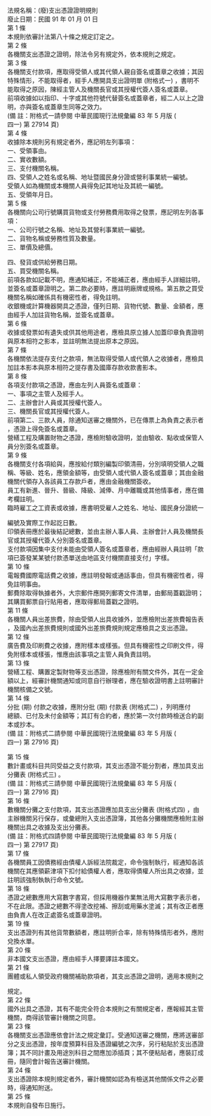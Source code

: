 法規名稱：(廢)支出憑證證明規則  
廢止日期：民國 91 年 01 月 01 日  
第 1 條  
本規則依審計法第八十條之規定訂定之。  
第 2 條  
各機關支出憑證之證明，除法令另有規定外，依本規則之規定。  
第 3 條  
各機關支付款項，應取得受領人或其代領人親自簽名或蓋章之收據；其因  
特殊情形，不能取得者，經手人應開具支出證明單 (附格式一) ，書明不  
能取得之原因，陳經主管人及機關長官或其授權代簽人簽名或蓋章。  
前項收據如以指印、十字或其他符號代替簽名或蓋章者，經二人以上之證  
明，亦與簽名或蓋章生同等之效力。  
(備 註：附格式一請參閱 中華民國現行法規彙編 83 年 5 月版 (  
四一) 第 27914 頁)  
第 4 條  
收據除本規則另有規定者外，應記明左列事項：  
一、受領事由。  
二、實收數額。  
三、支付機關名稱。  
四、受領人之姓名或名稱、地址暨國民身分證或營利事業統一編號。  
受領人如為機關或本機關人員得免記其地址及其統一編號。  
五、受領年月日。  
第 5 條  
各機關向公司行號購買貨物或支付勞務費用取得之發票，應記明左列各事  
項：  
一、公司行號之名稱、地址及其營利事業統一編號。  
二、貨物名稱或勞務性質及數量。  
三、單價及總價。  


四、發貨或供給勞務日期。  
五、買受機關名稱。  
前項各款如記載不明，應通知補正，不能補正者，應由經手人詳細註明，  
並簽名或蓋章證明之。第二款必要時，應註明廠牌或規格。第五款之買受  
機關名稱如確係具有機密性者，得免註明。  
收銀機或計算機器開具之憑證，僅列日期、貨物代號、數量、金額者，應  
由經手人加註貨物名稱，並簽名或蓋章。  
第 6 條  
收據或發票如有遺失或供其他用途者，應檢具原立據人加蓋印章負責證明  
與原本相符之影本，並註明無法提出原本之原因。  
第 7 條  
各機關依法提存支付之款項，無法取得受領人或代領人之收據者，應檢具  
加註本影本與原本相符之提存書及國庫存款收款書影本。  
第 8 條  
各項支付款項之憑證，應由左列人員簽名或蓋章：  
一、事項之主管人及經手人。  
二、主辦會計人員或其授權代簽人。  
三、機關長官或其授權代簽人。  
前項第二、三款人員，除通知送審之機關外，已在傳票上為負責之表示者  
，憑證上得免簽名或蓋章。  
營繕工程及購置財物之憑證，應檢附驗收證明，並由驗收、點收或保管人  
員分別簽名或蓋章。  
第 9 條  
各機關支付各項給與，應按給付類別編製印領清冊，分別填明受領人之職  
稱、等級、姓名，應領金額等，由受領人或代領人簽名或蓋章；其由金融  
機關代領存入各該員工存款戶者，應由金融機關簽收。  
員工有新進、晉升、晉級、降級、減俸、月中離職或其他情事者，應在備  
考欄註明。  
臨時雇工之工資表或收據，應書明受雇人之姓名、地址、國民身分證統一  


編號及實際工作起訖日數。  
印領表冊應於最後結記總數，並由主辦人事人員、主辦會計人員及機關長  
官或其授權代簽人分別簽名或蓋章。  
支付款項因集中支付未能由受領人簽名或蓋章者，應由經辦人員註明「款  
項已簽發某某號付款憑單送由地區支付機關直接支付」字樣。  
第 10 條  
電報費國際電話費之收據，應註明發報或通話事由，但具有機密性者，得  
免註明事由。  
郵費除取得執據者外，大宗郵件應開列郵寄文件清單，由郵局蓋戳證明；  
其購買郵票自行貼用者，應取得郵局蓋戳之證明。  
第 11 條  
各機關人員出差旅費，除由受領人出具收據外，並應檢附出差旅費報告表  
，及國內出差旅費規則或國外出差旅費規則規定應檢具之支出憑證。  
第 12 條  
廣告費及印刷費之收據，應附樣本或樣張。但具有機密性之印刷文件，得  
免附樣本或樣張，惟應由該事項之主管人員負責註明。  
第 13 條  
營繕工程、購置定製財物等支出憑證，除應檢附有關文件外，其在一定金  
額以上，經審計機關通知或同意自行辦理者，應在驗收證明書上註明審計  
機關核備之文號。  
第 14 條  
分批 (期) 付款之收據，應附分批 (期) 付款表 (附格式二) ，列明應付  
總額、已付及未付金額等；其訂有合約者，應於第一次付款時檢送合約副  
本或抄本。  
(備 註：附格式二請參閱 中華民國現行法規彙編 83 年 5 月版 (  
四一) 第 27916 頁)  


第 15 條  
數計畫或科目共同受益之支付款項，其支出憑證不能分割者，應加具支出  
分攤表 (附格式三) 。  
(備 註：附格式三請參閱 中華民國現行法規彙編 83 年 5 月版 (  
四一) 第 27916 頁)  
第 16 條  
數機關分攤之支付款項，其支出憑證應加具支出分攤表 (附格式四) ，由  
主辦機關另行保存，或彙總附入支出憑證簿，其他各分攤機關應檢附主辦  
機關出具之收據及支出分攤表。  
(備 註：附格式四請參閱 中華民國現行法規彙編 83 年 5 月版 (  
四一) 第 27917 頁)  
第 17 條  
各機關員工因債務經由債權人訴經法院裁定，命令強制執行，經通知各該  
機關在其應領薪津項下扣付給債權人者，應取得債權人所出具之收據，並  
註明該強制執執行命令文號。  
第 18 條  
憑證之總數應用大寫數字書寫，但採用機器作業無法用大寫數字表示者，  
不在此限。憑證之總數不得塗改挖補、擦刮或用藥水塗滅；其有改正者應  
由負責人在改正處簽名或蓋章證明。  
第 19 條  
支出憑證列有其他貨幣數額者，應註明折合率，除有特殊情形者外，應附  
兌換水單。  
第 20 條  
非本國文支出憑證，應由經手人擇要譯註本國文。  
第 21 條  
團體或私人領受政府機關補助款項者，其支出憑證之證明，適用本規則之  


規定。  
第 22 條  
國外出具之憑證，其有不能完全符合本規則之有關規定者，應報經其主管  
機關，商得該管審計機關之同意。  
第 23 條  
各機關支出憑證應依會計法之規定彙訂。受通知送審之機關，應將送審部  
分之支出憑證，按年度預算科目及憑證編號之次序，另行粘貼於支出憑證  
簿；其不同計畫及用途別科目之間應加添插頁；其不便粘貼者，應裝訂成  
冊，隨同會計報告送審計機關。  
第 24 條  
支出憑證除本規則規定者外，審計機關如認為有檢送其他關係文件之必要  
時，得通知附送。  
第 25 條  
本規則自發布日施行。  



